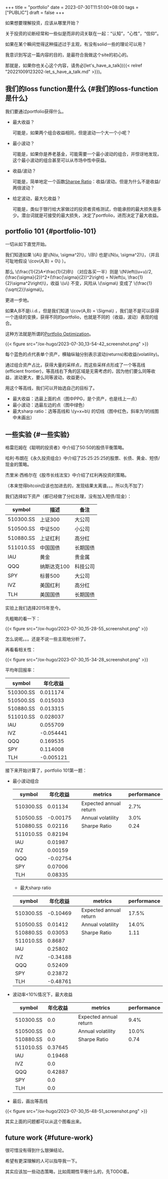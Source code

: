 +++
title = "portfolio"
date = 2023-07-30T11:51:00+08:00
tags = ["PUBLIC"]
draft = false
+++

如果想要理解投资，应该从哪里开始？

关于投资的论断经常和一些似是而非的词关联在一起：“认知”，“心性”，“信仰”。

如果在某个瞬间觉得这种描述过于主观，有没有solid一些的理论可以用？

我意识到写这一篇内容的目的，是最符合我做这个site的初心的。

那就是，如果你也关心这个内容，请务必[let's_have_a_talk]({{< relref "20221009123202-let_s_have_a_talk.md" >}})。

<!--more-->


## 我们的loss function是什么 {#我们的loss-function是什么}

我们要通过portfolio获得什么。

-   最大收益？

    可能是，如果两个组合收益相同，但是波动一个大一个小呢？
-   最小波动？

    可能是，如果你是养老基金，可能需要一个最小波动的组合，并惊讶地发现，这个最小波动的组合甚至可以从市场中性中获益。

-   收益/波动？

    可能是，简单地定一个函数[Sharpe Ratio](https://en.wikipedia.org/wiki/Sharpe_ratio)：收益/波动。但是为什么不是收益/两倍波动？

-   给定波动，最大化收益？

    可能是，类似于银行给大家做过的投资者资格测试，你能承担的最大损失是多少。潜台词就是可接受的最大损失，决定了portfolio，进而决定了最大收益。


## portfolio 101 {#portfolio-101}

一切从如下直觉开始。

我们知道如果 \\(A\\) 是\\(N(u, \sigma^2)\\)，\\(B\\) 也是\\(N(u, \sigma^2)\\)，（并且可耻地假设 \\(cov(A,B) = 0\\) ）。

那么 \\(\frac{1}{2}A+\frac{1}{2}B\\) （对应各买一半）则是  \\(N\left((u+u)/2, (\frac{\sigma}{2})^2+(\frac{\sigma}{2})^2\right) = N\left(u, \frac{1}{2}\sigma^2\right)\\)，收益 \\(u\\) 不变，风险从 \\(\sigma\\) 变成了 \\(\frac{1}{\sqrt{2}}\sigma\\)。

更进一步地。

如果A,B不是i.i.d.，但是我们知道 \\(cov(A,B) = \Sigma\\) ，我们是不是可以获得一个连续的变换，获得不同的portfolio，也就是不同的（收益，波动）表现的组合。

这种方法就是所谓的[Portfolio Optimization](https://en.wikipedia.org/wiki/Portfolio_optimization)。

{{< figure src="/ox-hugo/2023-07-30_13-54-42_screenshot.png" >}}

每个蓝色的点代表单个资产，横轴纵轴分别表示波动(returns)和收益(volatility)。

通过组合资产占比，获得大量的采样点，而这些采样点形成了一个等高线(efficient frontier)，等高线右下角的区域是无需考虑的，因为他们要么同等收益，波动更大，要么同等波动，收益更小。

用这个等高线，我们可以开始选自己的目标了。

-   最大收益：选最上面的点（图中PPG，是个资产，也是线上一点）
-   最小波动：选最左边的点（图中绿色）
-   最大sharp ratio：选等高线和 \\(y=x+b\\) 的切线（图中红色，斜率为1的线图中未画出）


## 一些实验 {#一些实验}

格雷厄姆在《聪明的投资者》中介绍了50:50的股债平衡策略。

哈利·布朗在《永久投资组合》中介绍了25:25:25:25的股票、长债、黄金、短债/现金的策略。

杰里米·西格尔在《股市长线法宝》中介绍了红利再投资的策略。

（本来觉得bitcoin应该也加进去的，发现结果太离谱。。。所以先不加了）

我们选择如下资产（都已经做了分红处理，没有加入短债/现金）：

| symbol    | 描述    | 备注 |
|-----------|-------|----|
| 510300.SS | 上证300 | 大公司 |
| 510500.SS | 中证500 | 小公司 |
| 510880.SS | 上证红利 | 高分红 |
| 511010.SS | 中国国债 | 长期国债 |
| IAU       | 黄金    | 贵金属 |
| QQQ       | 纳斯达克100 | 科技公司 |
| SPY       | 标普500 | 大公司 |
| IVZ       | 美国红利 | 高分红 |
| TLH       | 美国国债 | 长期国债 |

实验上我们选择2015年至今。

先粗略的看一下：

{{< figure src="/ox-hugo/2023-07-30_15-28-55_screenshot.png" >}}

怎么说呢。。。还是不说一些主观地分析了。

再看看相关性：

{{< figure src="/ox-hugo/2023-07-30_15-34-28_screenshot.png" >}}

平均年回报率：

| symbol    | 年化收益  |
|-----------|-------|
| 510300.SS | 0.011174  |
| 510500.SS | 0.015033  |
| 510880.SS | 0.013315  |
| 511010.SS | 0.028037  |
| IAU       | 0.055709  |
| IVZ       | -0.054441 |
| QQQ       | 0.169535  |
| SPY       | 0.114008  |
| TLH       | -0.005121 |

接下来开始计算了，portfolio 101第一题：

-   最小波动组合

    | symbol    | 年化收益 |   | metrics                | performance |
    |-----------|------|---|------------------------|-------------|
    | 510300.SS | 0.01134  |   | Expected annual return | 2.7%        |
    | 510500.SS | -0.00175 |   | Annual volatility      | 3.0%        |
    | 510880.SS | 0.02116  |   | Sharpe Ratio           | 0.24        |
    | 511010.SS | 0.82194  |   |                        |             |
    | IAU       | 0.01987  |   |                        |             |
    | IVZ       | 0.00159  |   |                        |             |
    | QQQ       | -0.02754 |   |                        |             |
    | SPY       | 0.07006  |   |                        |             |
    | TLH       | 0.08335  |   |                        |             |

    -   最大sharp ratio

    | symbol    | 年化收益 |   | metrics                | performance |
    |-----------|------|---|------------------------|-------------|
    | 510300.SS | -0.10469 |   | Expected annual return | 17.5%       |
    | 510500.SS | 0.01412  |   | Annual volatility      | 14.0%       |
    | 510880.SS | 0.03053  |   | Sharpe Ratio           | 1.11        |
    | 511010.SS | 0.8687   |   |                        |             |
    | IAU       | 0.25802  |   |                        |             |
    | IVZ       | -0.34188 |   |                        |             |
    | QQQ       | 0.52409  |   |                        |             |
    | SPY       | 0.23872  |   |                        |             |
    | TLH       | -0.48761 |   |                        |             |

<!--listend-->

-   波动率&lt;10%情况下，最大收益

    | symbol    | 年化收益 |   | metrics                | performance |
    |-----------|------|---|------------------------|-------------|
    | 510300.SS | 0.0     |   | Expected annual return | 9.4%        |
    | 510500.SS | 0.0     |   | Annual volatility      | 10.0%       |
    | 510880.SS | 0.0     |   | Sharpe Ratio           | 0.74        |
    | 511010.SS | 0.37645 |   |                        |             |
    | IAU       | 0.19468 |   |                        |             |
    | IVZ       | 0.0     |   |                        |             |
    | QQQ       | 0.42887 |   |                        |             |
    | SPY       | 0.0     |   |                        |             |
    | TLH       | 0.0     |   |                        |             |

<!--listend-->

-   最后，画出等高线

{{< figure src="/ox-hugo/2023-07-30_15-48-51_screenshot.png" >}}

其实上面的问题都可以从这个图看出来。


## future work {#future-work}

很可惜没有得到什么银弹结论。

希望有更深理解的人可以指导我一下。

其实应该加一些动态策略，比如周期性平衡什么的，先TODO着。
